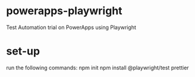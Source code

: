 # powerapps-playwright
Test Automation trial on PowerApps using Playwright

# set-up
run the following commands:
npm init
npm install @playwright/test prettier
